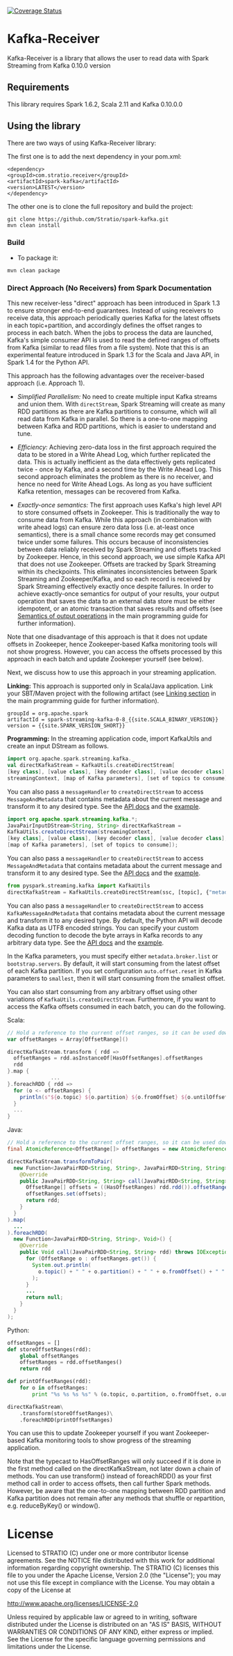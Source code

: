 [![Coverage Status](https://coveralls.io/repos/github/Stratio/spark-kafka/badge.svg?branch=master)](https://coveralls.io/github/Stratio/spark-kafka?branch=master)

# Kafka-Receiver

Kafka-Receiver is a library that allows the user to read data with Spark Streaming from Kafka 0.10.0 version


## Requirements

This library requires Spark 1.6.2, Scala 2.11 and Kafka 0.10.0.0

## Using the library

There are two ways of using Kafka-Receiver library:

The first one is to add the next dependency in your pom.xml:

```
<dependency>
<groupId>com.stratio.receiver</groupId>
<artifactId>spark-kafka</artifactId>
<version>LATEST</version>
</dependency>
```

The other one is to clone the full repository and build the project:

```
git clone https://github.com/Stratio/spark-kafka.git
mvn clean install
```

### Build

- To package it:

`mvn clean package`


### Direct Approach (No Receivers) from Spark Documentation

This new receiver-less "direct" approach has been introduced in Spark 1.3 to ensure stronger end-to-end guarantees. Instead of using receivers to receive data, this approach periodically queries Kafka for the latest offsets in each topic+partition, and accordingly defines the offset ranges to process in each batch. When the jobs to process the data are launched, Kafka's simple consumer API is used to read the defined ranges of offsets from Kafka (similar to read files from a file system). Note that this is an experimental feature introduced in Spark 1.3 for the Scala and Java API, in Spark 1.4 for the Python API.

This approach has the following advantages over the receiver-based approach (i.e. Approach 1).

- *Simplified Parallelism:* No need to create multiple input Kafka streams and union them. With `directStream`, Spark Streaming will create as many RDD partitions as there are Kafka partitions to consume, which will all read data from Kafka in parallel. So there is a one-to-one mapping between Kafka and RDD partitions, which is easier to understand and tune.

- *Efficiency:* Achieving zero-data loss in the first approach required the data to be stored in a Write Ahead Log, which further replicated the data. This is actually inefficient as the data effectively gets replicated twice - once by Kafka, and a second time by the Write Ahead Log. This second approach eliminates the problem as there is no receiver, and hence no need for Write Ahead Logs. As long as you have sufficient Kafka retention, messages can be recovered from Kafka.

- *Exactly-once semantics:* The first approach uses Kafka's high level API to store consumed offsets in Zookeeper. This is traditionally the way to consume data from Kafka. While this approach (in combination with write ahead logs) can ensure zero data loss (i.e. at-least once semantics), there is a small chance some records may get consumed twice under some failures. This occurs because of inconsistencies between data reliably received by Spark Streaming and offsets tracked by Zookeeper. Hence, in this second approach, we use simple Kafka API that does not use Zookeeper. Offsets are tracked by Spark Streaming within its checkpoints. This eliminates inconsistencies between Spark Streaming and Zookeeper/Kafka, and so each record is received by Spark Streaming effectively exactly once despite failures. In order to achieve exactly-once semantics for output of your results, your output operation that saves the data to an external data store must be either idempotent, or an atomic transaction that saves results and offsets (see [Semantics of output operations](streaming-programming-guide.html#semantics-of-output-operations) in the main programming guide for further information).

Note that one disadvantage of this approach is that it does not update offsets in Zookeeper, hence Zookeeper-based Kafka monitoring tools will not show progress. However, you can access the offsets processed by this approach in each batch and update Zookeeper yourself (see below).

Next, we discuss how to use this approach in your streaming application.

**Linking:** This approach is supported only in Scala/Java application. Link your SBT/Maven project with the following artifact (see [Linking section](streaming-programming-guide.html#linking) in the main programming guide for further information).

```
groupId = org.apache.spark
artifactId = spark-streaming-kafka-0-8_{{site.SCALA_BINARY_VERSION}}
version = {{site.SPARK_VERSION_SHORT}}
```


**Programming:** In the streaming application code, import KafkaUtils and create an input DStream as follows.

```scala
import org.apache.spark.streaming.kafka._
val directKafkaStream = KafkaUtils.createDirectStream[
[key class], [value class], [key decoder class], [value decoder class] ](
streamingContext, [map of Kafka parameters], [set of topics to consume])
```


You can also pass a `messageHandler` to `createDirectStream` to access `MessageAndMetadata` that contains metadata about the current message and transform it to any desired type.
See the [API docs](http://spark.apache.org/docs/latest/api/scala/index.html#org.apache.spark.streaming.kafka.KafkaUtils$)
and the [example](https://github.com/apache/spark/blob/master/examples/src/main/scala/org/apache/spark/examples/streaming/DirectKafkaWordCount.scala).
	
	  
```java
import org.apache.spark.streaming.kafka.*;
JavaPairInputDStream<String, String> directKafkaStream =
KafkaUtils.createDirectStream(streamingContext,
[key class], [value class], [key decoder class], [value decoder class],
[map of Kafka parameters], [set of topics to consume]);
```


You can also pass a `messageHandler` to `createDirectStream` to access `MessageAndMetadata` that contains metadata about the current message and transform it to any desired type.
See the [API docs](http://spark.apache.org/docs/latest/api/java/index.html?org/apache/spark/streaming/kafka/KafkaUtils.html)
and the [example](https://github.com/apache/spark/blob/master/examples/src/main/java/org/apache/spark/examples/streaming/JavaDirectKafkaWordCount.java).


```python
from pyspark.streaming.kafka import KafkaUtils
directKafkaStream = KafkaUtils.createDirectStream(ssc, [topic], {"metadata.broker.list": brokers})
```


You can also pass a `messageHandler` to `createDirectStream` to access `KafkaMessageAndMetadata` that contains metadata about the current message and transform it to any desired type.
By default, the Python API will decode Kafka data as UTF8 encoded strings. You can specify your custom decoding function to decode the byte arrays in Kafka records to any arbitrary data type. See the [API docs](api/python/pyspark.streaming.html#pyspark.streaming.kafka.KafkaUtils)
and the [example](https://github.com/apache/spark/blob/master/examples/src/main/python/streaming/direct_kafka_wordcount.py).


In the Kafka parameters, you must specify either `metadata.broker.list` or `bootstrap.servers`.
By default, it will start consuming from the latest offset of each Kafka partition. If you set configuration `auto.offset.reset` in Kafka parameters to `smallest`, then it will start consuming from the smallest offset. 

You can also start consuming from any arbitrary offset using other variations of `KafkaUtils.createDirectStream`. Furthermore, if you want to access the Kafka offsets consumed in each batch, you can do the following. 


Scala:
  
    
```scala
// Hold a reference to the current offset ranges, so it can be used downstream
var offsetRanges = Array[OffsetRange]()

directKafkaStream.transform { rdd =>
  offsetRanges = rdd.asInstanceOf[HasOffsetRanges].offsetRanges
  rdd
}.map {
              ...
}.foreachRDD { rdd =>
  for (o <- offsetRanges) {
    println(s"${o.topic} ${o.partition} ${o.fromOffset} ${o.untilOffset}")
  }
  ...
}
```


Java:
  

```java
// Hold a reference to the current offset ranges, so it can be used downstream
final AtomicReference<OffsetRange[]> offsetRanges = new AtomicReference<>();

directKafkaStream.transformToPair(
  new Function<JavaPairRDD<String, String>, JavaPairRDD<String, String>>() {
    @Override
    public JavaPairRDD<String, String> call(JavaPairRDD<String, String> rdd) throws Exception {
      OffsetRange[] offsets = ((HasOffsetRanges) rdd.rdd()).offsetRanges();
      offsetRanges.set(offsets);
      return rdd;
    }
  }
).map(
  ...
).foreachRDD(
  new Function<JavaPairRDD<String, String>, Void>() {
    @Override
    public Void call(JavaPairRDD<String, String> rdd) throws IOException {
      for (OffsetRange o : offsetRanges.get()) {
        System.out.println(
          o.topic() + " " + o.partition() + " " + o.fromOffset() + " " + o.untilOffset()
        );
      }
      ...
      return null;
    }
  }
);
```
  
  
  Python:


```python
offsetRanges = []
def storeOffsetRanges(rdd):
    global offsetRanges
    offsetRanges = rdd.offsetRanges()
    return rdd

def printOffsetRanges(rdd):
    for o in offsetRanges:
        print "%s %s %s %s" % (o.topic, o.partition, o.fromOffset, o.untilOffset)

directKafkaStream\
    .transform(storeOffsetRanges)\
    .foreachRDD(printOffsetRanges)
```


You can use this to update Zookeeper yourself if you want Zookeeper-based Kafka monitoring tools to show progress of the streaming application.

Note that the typecast to HasOffsetRanges will only succeed if it is done in the first method called on the directKafkaStream, not later down a chain of methods. You can use transform() instead of foreachRDD() as your first method call in order to access offsets, then call further Spark methods. However, be aware that the one-to-one mapping between RDD partition and Kafka partition does not remain after any methods that shuffle or repartition, e.g. reduceByKey() or window().


# License #

Licensed to STRATIO (C) under one or more contributor license agreements.
See the NOTICE file distributed with this work for additional information
regarding copyright ownership.  The STRATIO (C) licenses this file
to you under the Apache License, Version 2.0 (the
"License"); you may not use this file except in compliance
with the License.  You may obtain a copy of the License at

  http://www.apache.org/licenses/LICENSE-2.0

Unless required by applicable law or agreed to in writing,
software distributed under the License is distributed on an
"AS IS" BASIS, WITHOUT WARRANTIES OR CONDITIONS OF ANY
KIND, either express or implied.  See the License for the
specific language governing permissions and limitations
under the License.
